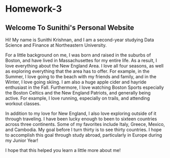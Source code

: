 # Homework-3 
## Welcome To Sunithi's Personal Website
Hi! My name is Sunithi Krishnan, and I am a second-year studying Data Science and Finance at Northeastern University. 

For a little background on me, I was born and raised in the suburbs of Boston, and have lived in Massachusettes for my entire life. As a result, I love everything about the New England Area. I love all four seasons, as well as exploring everything that the area has to offer. For example, in the Summer, I love going to the beach with my friends and family, and in the Winter, I love going skiing. I am also a huge apple cider and hayride enthusiast in the Fall. Furthermore, I love watching Boston Sports especially the Boston Celtics and the New England Patriots, and generally being active. For example, I love running, especially on trails, and attending workout classes. 

In addition to my love for New England, I also love exploring outside of it through traveling. I have been lucky enough to been to sixteen countries across three continents. Some of my favorites include Italy, Greece, Mexico, and Cambodia. My goal before I turn thirty is to see thirty countries. I hope to accomplish this goal through study abroad, particularly in Europe during my Junior Year! 

I hope that this helped you learn a little more about me!



